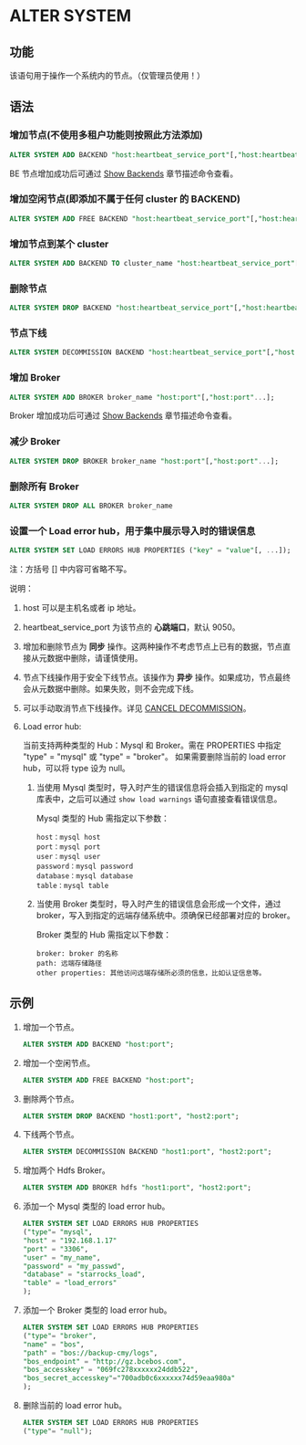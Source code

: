 # ALTER SYSTEM

## 功能

该语句用于操作一个系统内的节点。（仅管理员使用！）

## 语法

### 增加节点(不使用多租户功能则按照此方法添加)

```sql
ALTER SYSTEM ADD BACKEND "host:heartbeat_service_port"[,"host:heartbeat_service_port"...];
```

BE 节点增加成功后可通过 [Show Backends](../Administration/SHOW%20BACKENDS.md) 章节描述命令查看。

### 增加空闲节点(即添加不属于任何 cluster 的 BACKEND)

```sql
ALTER SYSTEM ADD FREE BACKEND "host:heartbeat_service_port"[,"host:heartbeat_service_port"...];
```

### 增加节点到某个 cluster

```sql
ALTER SYSTEM ADD BACKEND TO cluster_name "host:heartbeat_service_port"[,"host:heartbeat_service_port"...];
```

### 删除节点

```sql
ALTER SYSTEM DROP BACKEND "host:heartbeat_service_port"[,"host:heartbeat_service_port"...];
```

### 节点下线

```sql
ALTER SYSTEM DECOMMISSION BACKEND "host:heartbeat_service_port"[,"host:heartbeat_service_port"...];
```

### 增加 Broker

```sql
ALTER SYSTEM ADD BROKER broker_name "host:port"[,"host:port"...];
```

Broker 增加成功后可通过 [Show Backends](../Administration/SHOW%20BROKER.md) 章节描述命令查看。

### 减少 Broker

```sql
ALTER SYSTEM DROP BROKER broker_name "host:port"[,"host:port"...];
```

### 删除所有 Broker

```sql
ALTER SYSTEM DROP ALL BROKER broker_name
```

### 设置一个 Load error hub，用于集中展示导入时的错误信息

```sql
ALTER SYSTEM SET LOAD ERRORS HUB PROPERTIES ("key" = "value"[, ...]);
```

注：方括号 [] 中内容可省略不写。

说明：

1. host 可以是主机名或者 ip 地址。
2. heartbeat_service_port 为该节点的 **心跳端口**，默认 9050。
3. 增加和删除节点为 **同步** 操作。这两种操作不考虑节点上已有的数据，节点直接从元数据中删除，请谨慎使用。
4. 节点下线操作用于安全下线节点。该操作为 **异步** 操作。如果成功，节点最终会从元数据中删除。如果失败，则不会完成下线。
5. 可以手动取消节点下线操作。详见 [CANCEL DECOMMISSION](../Administration/CANCEL%20DECOMMISSION.md)。
6. Load error hub:

    当前支持两种类型的 Hub：Mysql 和 Broker。需在 PROPERTIES 中指定 "type" = "mysql" 或 "type" = "broker"。
    如果需要删除当前的 load error hub，可以将 type 设为 null。

    1. 当使用 Mysql 类型时，导入时产生的错误信息将会插入到指定的 mysql 库表中，之后可以通过 `show load warnings` 语句直接查看错误信息。

        Mysql 类型的 Hub 需指定以下参数：

        ```plain text
        host：mysql host
        port：mysql port
        user：mysql user
        password：mysql password
        database：mysql database
        table：mysql table
        ```

    2. 当使用 Broker 类型时，导入时产生的错误信息会形成一个文件，通过 broker，写入到指定的远端存储系统中。须确保已经部署对应的 broker。

        Broker 类型的 Hub 需指定以下参数：

        ```plain text
        broker: broker 的名称
        path: 远端存储路径
        other properties: 其他访问远端存储所必须的信息，比如认证信息等。
        ```

## 示例

1. 增加一个节点。

    ```sql
    ALTER SYSTEM ADD BACKEND "host:port";
    ```

2. 增加一个空闲节点。

    ```sql
    ALTER SYSTEM ADD FREE BACKEND "host:port";
    ```

3. 删除两个节点。

    ```sql
    ALTER SYSTEM DROP BACKEND "host1:port", "host2:port";
    ```

4. 下线两个节点。

    ```sql
    ALTER SYSTEM DECOMMISSION BACKEND "host1:port", "host2:port";
    ```

5. 增加两个 Hdfs Broker。

    ```sql
    ALTER SYSTEM ADD BROKER hdfs "host1:port", "host2:port";
    ```

6. 添加一个 Mysql 类型的 load error hub。

    ```sql
    ALTER SYSTEM SET LOAD ERRORS HUB PROPERTIES
    ("type"= "mysql",
    "host" = "192.168.1.17"
    "port" = "3306",
    "user" = "my_name",
    "password" = "my_passwd",
    "database" = "starrocks_load",
    "table" = "load_errors"
    );
    ```

7. 添加一个 Broker 类型的 load error hub。

    ```sql
    ALTER SYSTEM SET LOAD ERRORS HUB PROPERTIES
    ("type"= "broker",
    "name" = "bos",
    "path" = "bos://backup-cmy/logs",
    "bos_endpoint" = "http://gz.bcebos.com",
    "bos_accesskey" = "069fc278xxxxxx24ddb522",
    "bos_secret_accesskey"="700adb0c6xxxxxx74d59eaa980a"
    );
    ```

8. 删除当前的 load error hub。

    ```sql
    ALTER SYSTEM SET LOAD ERRORS HUB PROPERTIES
    ("type"= "null");
    ```
